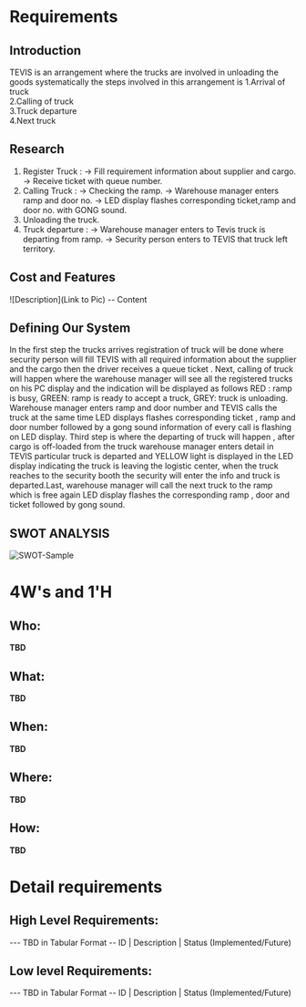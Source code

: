 # Requirements
## Introduction
 TEVIS is an arrangement where the trucks are involved in unloading the goods systematically the steps involved in this arrangement is                        1.Arrival of truck                                                        
2.Calling of truck                                                   
3.Truck departure                                                
4.Next truck                                                          

## Research
1. Register Truck : -> Fill requirement information about supplier and cargo.
                    -> Receive ticket with queue number.
2. Calling Truck : -> Checking the ramp.
                   -> Warehouse manager enters ramp and door no.
                   -> LED display flashes corresponding ticket,ramp and door no. with GONG sound.
3. Unloading the truck.
4. Truck departure : -> Warehouse manager enters to Tevis truck is departing from ramp.
                     -> Security person enters to TEVIS that truck left territory. 
## Cost and Features
![Description](Link to Pic)
-- Content 
## Defining Our System
In the first step the trucks arrives registration of truck will be done where security person will fill TEVIS with all required information about the supplier and the cargo then the driver receives a queue ticket . Next, calling of truck will happen where the warehouse manager will see all the registered trucks on his PC display and the indication will be displayed as follows RED : ramp is busy, GREEN: ramp is ready to accept a truck, GREY: truck is unloading. Warehouse manager enters ramp and door number and TEVIS calls the truck at the same time LED displays flashes corresponding ticket , ramp and door number followed by a gong sound information of every call is flashing on LED display. Third step is where the departing of truck will happen , after cargo is off-loaded from the truck warehouse manager enters detail in TEVIS particular truck is departed and YELLOW light is displayed in the LED display indicating the truck is leaving the logistic center, when the truck reaches to the security booth the security will enter the info and truck is departed.Last, warehouse manager will call the next truck to the ramp which is free again LED display flashes the corresponding ramp , door and ticket followed by gong sound. 
## SWOT ANALYSIS
![SWOT-Sample](https://user-images.githubusercontent.com/82207640/114269046-3a24fc00-9a22-11eb-94d8-631f5b2e5e37.png)


# 4W&#39;s and 1&#39;H

## Who:

**TBD**

## What:

**TBD**

## When:

**TBD**

## Where:

**TBD**

## How:

**TBD**

# Detail requirements
## High Level Requirements:
--- TBD in Tabular Format 
-- ID | Description | Status (Implemented/Future)


##  Low level Requirements:
--- TBD in Tabular Format 
-- ID | Description | Status (Implemented/Future)
